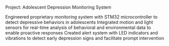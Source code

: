 Project: Adolescent Depression Monitoring System

Engineered proprietary monitoring system with STM32 microcontroller to detect depressive behaviors in adolescents
Integrated motion and light sensors for real-time analysis of behavioral and environmental data to enable proactive responses
Created alert system with LED indicators and vibrations to detect early depression signs and facilitate prompt intervention
